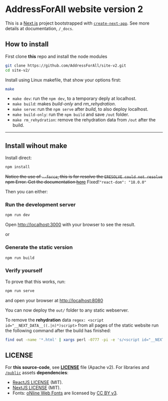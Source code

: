 # AddressForAll website version 2

This is a [Next.js](https://nextjs.org/) project bootstrapped with [`create-next-app`](https://github.com/vercel/next.js/tree/canary/packages/create-next-app).
See more details at documentation, `/_docs`.

## How to install

First clone **this** repo and install the node modules

```bash
git clone https://github.com/AddressForAll/site-v2.git
cd site-v2/
```

Install using Linux makefile, that show your options first:

```bash
make
```

* `make dev`:   run the `npm dev`, to a temporary deply at localhost.
* `make build`: makes *build-only* and *rm_rehydration*.
* `make serve`: run the `npm serve` after *build*, to also deploy localhost.
* `make build-only`:     run the `npm build` and save `/out` folder.
* `make rm_rehydration`: remove the rehydration data from `/out` after the build.

---

## Install wihout make
Install direct:

```bash
npm install
```

~~Notice the use of `--force`, this is for resolve the `ERESOLVE could not resolve` npm Error. Get the documentation [here](<https://howtojs.io/how-to-resolve-eresolve-unable-to-resolve-dependency-tree-error/>)~~ Fixed!`"react-dom": "18.0.0"`

Then you can either:

### Run the development server

```bash
npm run dev
```

Open [http://localhost:3000](http://localhost:3000) with your browser to see the result.

or

### Generate the static version

```bash
npm run build
```

### Verify yourself

To prove that this works, run:

```bash
npm run serve
```

and open your browser at <http://localhost:8080>

You can now deploy the `out/` folder to any static webserver.

To remove the **rehydration** data `regex: <script id="__NEXT_DATA__((.|n)*)script>` from all pages of the static website run the following command after the build has finished:

```bash
find out -name '*.html' | xargs perl -0777 -pi -e 's/<script id="__NEXT_DATA__.*?script>//sg;'
```

## LICENSE

For **this source-code**, see [**LICENSE**](LICENSE) file (Apache v2).  For libraries and [`/public`](public) assets **dependencies**:
*  [ReactJS LICENSE](https://github.com/facebook/react/commits/main/LICENSE) (MIT).
*  [NextJS LICENSE](https://github.com/vercel/next.js/blob/canary/license.md) (MIT).
*  Fonts: [oNline Web Fonts](http://www.onlinewebfonts.com) are licensed by [CC BY v3](https://creativecommons.org/licenses/by/3.0/).

